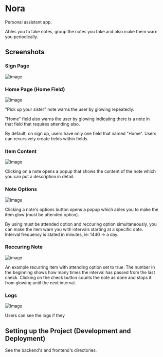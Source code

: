 # Nora

Personal assistant app.

Ables you to take notes, group the notes you take and also make them warn you periodically.

## Screenshots

### Sign Page

![image](https://github.com/zekicaneksi/Nora/assets/59491631/5d994f25-dba6-4774-8ce9-cee979a593ee)

### Home Page (Home Field)

![image](https://github.com/zekicaneksi/Nora/assets/59491631/d066403a-1310-44e0-819d-dfbb26bcc002)

"Pick up your sister" note warns the user by glowing repeatedly.

"Home" field also warns the user by glowing indicating there is a note in that field that requires attending also.

By default, on sign up, users have only one field that named "Home". Users can recursively create fields within fields.

### Item Content

![image](https://github.com/zekicaneksi/Nora/assets/59491631/bfb3456e-2bbc-4192-b1db-f66e143fd115)

Clicking on a note opens a popup that shows the content of the note which you can put a description in detail.

### Note Options

![image](https://github.com/zekicaneksi/Nora/assets/59491631/2f320535-ec2b-43b9-8b18-da1704efcf1a)

Clicking a note's options button opens a popup which ables you to make the item glow (must be attended option).

By using must be attended option and reccuring option simultaneously, you can make the item warn you with intervals starting at a specific date. Interval frequency is stated in minutes, ie: 1440 -> a day.

### Reccuring Note

![image](https://github.com/zekicaneksi/Nora/assets/59491631/f6710511-3927-424e-aae7-d632245f43fe)

An example recurring item with attending option set to true. The number in the beginning shows how many times the interval has passed from the last check. Clicking on the check button counts the note as done and stops it from glowing until the next interval.

### Logs

![image](https://github.com/zekicaneksi/Nora/assets/59491631/546a2053-7ecf-46ca-8d0b-7f4f628ed4bf)

Users can see the logs if they 

## Setting up the Project (Development and Deployment)

See the backend's and frontend's directories.
